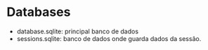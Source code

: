 # Databases

- database.sqlite: principal banco de dados
- sessions.sqlite: banco de dados onde guarda dados da sessão.
